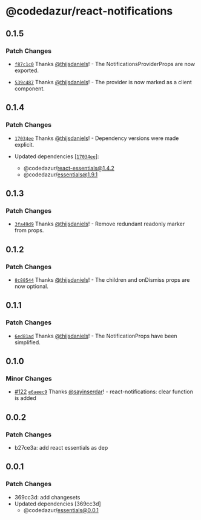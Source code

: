 # @codedazur/react-notifications

## 0.1.5

### Patch Changes

- [`f87c1c0`](https://github.com/codedazur/toolkit/commit/f87c1c01961d7ad95c7d3811cb59878a7ec27bf5) Thanks [@thijsdaniels](https://github.com/thijsdaniels)! - The NotificationsProviderProps are now exported.

- [`539c487`](https://github.com/codedazur/toolkit/commit/539c487160c2b2a95699a250822d846f3b8c9ca3) Thanks [@thijsdaniels](https://github.com/thijsdaniels)! - The provider is now marked as a client component.

## 0.1.4

### Patch Changes

- [`17034ee`](https://github.com/codedazur/toolkit/commit/17034ee5fcbc026fc779a12130572d515d2b8298) Thanks [@thijsdaniels](https://github.com/thijsdaniels)! - Dependency versions were made explicit.

- Updated dependencies [[`17034ee`](https://github.com/codedazur/toolkit/commit/17034ee5fcbc026fc779a12130572d515d2b8298)]:
  - @codedazur/react-essentials@1.4.2
  - @codedazur/essentials@1.9.1

## 0.1.3

### Patch Changes

- [`3fa49d9`](https://github.com/codedazur/toolkit/commit/3fa49d9873760a102ae359a10fe2a8d76b27f432) Thanks [@thijsdaniels](https://github.com/thijsdaniels)! - Remove redundant readonly marker from props.

## 0.1.2

### Patch Changes

- [`8c88544`](https://github.com/codedazur/toolkit/commit/8c885444b7bb679dbe74446f387f9ece679d51b4) Thanks [@thijsdaniels](https://github.com/thijsdaniels)! - The children and onDismiss props are now optional.

## 0.1.1

### Patch Changes

- [`6ed81ad`](https://github.com/codedazur/toolkit/commit/6ed81ad99d123a2cfa1618e63db5b4e10b98b0f0) Thanks [@thijsdaniels](https://github.com/thijsdaniels)! - The NotificationProps have been simplified.

## 0.1.0

### Minor Changes

- [#122](https://github.com/codedazur/toolkit/pull/122) [`e6aeec9`](https://github.com/codedazur/toolkit/commit/e6aeec9223af755d873e0d02337743cda5b2fb9c) Thanks [@sayinserdar](https://github.com/sayinserdar)! - react-notifications: clear function is added

## 0.0.2

### Patch Changes

- b27ce3a: add react essentials as dep

## 0.0.1

### Patch Changes

- 369cc3d: add changesets
- Updated dependencies [369cc3d]
  - @codedazur/essentials@0.0.1
